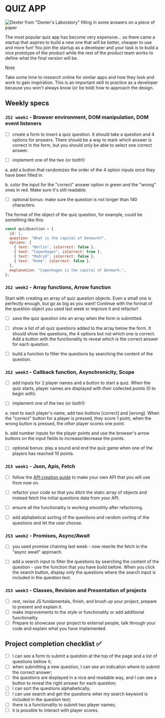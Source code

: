 
# QUIZ APP

![Dexter from "Dexter's Laboratory" filling in some answers on a piece of paper](https://media.giphy.com/media/y1JYvLe9fFfpK/giphy.gif)

The most popular quiz app has become very expensive... so there came a startup that aspires to build a new one that will be better, cheaper to use and more fun!
You join the startup as a developer and your task is to build a nice prototype of the product while the rest of the product team works to define what the final version will be.

> [!NOTE]
> Take some time to research online for similar apps and how they look and work to gain inspiration. This is an important skill to practice as a developer because you won't always know (or be told) how to approach the design.

## Weekly specs

### `JS2 week1` - Browser environment, DOM manipulation, DOM event listeners

- [ ] create a form to insert a quiz question. It should take a question and 4 options for answers. There should be a way to mark which answer is correct in the form, but you should only be able to select one correct answer.

- [ ] implement one of the two (or both!):

a. add a button that randomizes the order of the 4 option inputs once they have been filled in.

b. color the input for the "correct" answer option in green and the "wrong" ones in red. Make sure it's still readable.

- [ ] optional bonus: make sure the question is not longer than 140 characters.

The format of the object of the quiz question, for example, could be something like this:

```js
const quizQuestion = {
  id: 1,
  question: "What is the capital of Denmark?",
  options: [
    { text: "Berlin", isCorrect: false },
    { text: "Copenhagen", isCorrect: true },
    { text: "Madrid", isCorrect: false },
    { text: "Rome", isCorrect: false },
  ],
  explanation: "Copenhagen is the capital of Denmark.",
};
```


### `JS2 week2` - Array functions, Arrow function

Start with creating an array of quiz question objects. Even a small one is perfectly enough, but go as big as you want!
Continue with the format of the question object you used last week or improve it and refactor!

- [ ] save the quiz question into an array when the form is submitted.

- [ ] show a list of all quiz questions added to the array below the form. It should show the questions, the 4 options but not which one is correct. Add a button with the functionality to reveal which is the correct answer for each question.

- [ ] build a function to filter the questions by searching the content of the question.



### `JS2 week3` - Callback function, Asynchronicity, Scope

- [ ] add inputs for 2 player names and a button to start a quiz. When the quiz starts, player names are displayed with their collected points (0 to begin with).

- [ ] implement one of the two (or both!):

a. next to each player's name, add two buttons [correct] and [wrong]. When the "correct" button for a player is pressed, they score 1 point, when the wrong button is pressed, the _other_ player scores one point.

b. add number inputs for the player points and use the browser's arrow buttons on the input fields to increase/decrease the points.

- [ ] optional bonus: play a sound and end the quiz game when one of the players has reached 10 points.


### `JS3 week1` - Json, Apis, Fetch

- [ ] follow the [API creation guide](/homework-projects/guides/making-your-API-guide.md) to make your own API that you will use from now on.

- [ ] refactor your code so that you ditch the static array of objects and instead fetch the initial questions data from your API.

- [ ] ensure all the functionality is working smoothly after refactoring.

- [ ] add alphabetical sorting of the questions and random sorting of the questions and let the user choose.



### `JS3 week2` - Promises, Async/Await

- [ ] you used promise chaining last week - now rewrite the fetch in the "async await" approach.

- [ ] add a search input to filter the questions by searching the content of the question - use the function that you have build before. When you click the search button, display only the questions where the search input is included in the question text.

### `JS3 week3` - Classes, Revision and Presentation of projects

- [ ] rest, revise JS fundamentals, finish, and brush up your project, prepare to present and explain it.
- [ ] make improvements to the style or functionality or add additional functionality.
- [ ] Prepare to showcase your project to external people, talk through your code and explain what you have implemented.

## Project completion checklist ✅

- [ ] I can see a form to submit a question at the top of the page and a list of questions bellow it;
- [ ] when submitting a new question, I can see an indication where to submit the correct answer;
- [ ] the questions are displayed in a nice and readable way, and I can see a button to reveal the right answer for each question;
- [ ] I can sort the questions alphabetically;
- [ ] I can use search and get the questions wher my search keyword is included in the question text;
- [ ] there is a functionality to submit two player names;
- [ ] it is possible to interact with player scores.
